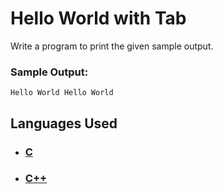# Hello World with Tab

Write a program to print the given sample output.

### Sample Output:

```
Hello World Hello World
```

## Languages Used

- ### [C](question_02.c)
- ### [C++](question_02.cpp)
